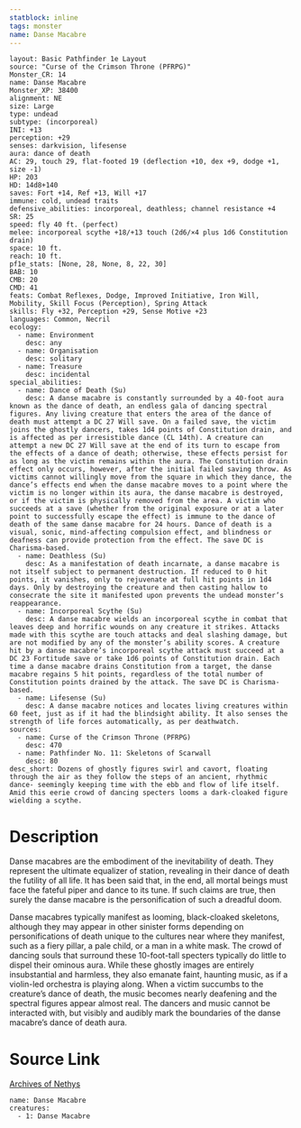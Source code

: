 ```yaml
---
statblock: inline
tags: monster
name: Danse Macabre
---
```

```statblock
layout: Basic Pathfinder 1e Layout
source: "Curse of the Crimson Throne (PFRPG)"
Monster_CR: 14
name: Danse Macabre
Monster_XP: 38400
alignment: NE
size: Large
type: undead
subtype: (incorporeal)
INI: +13
perception: +29
senses: darkvision, lifesense
aura: dance of death
AC: 29, touch 29, flat-footed 19 (deflection +10, dex +9, dodge +1, size -1)
HP: 203
HD: 14d8+140
saves: Fort +14, Ref +13, Will +17
immune: cold, undead traits
defensive_abilities: incorporeal, deathless; channel resistance +4
SR: 25
speed: fly 40 ft. (perfect)
melee: incorporeal scythe +18/+13 touch (2d6/×4 plus 1d6 Constitution drain)
space: 10 ft.
reach: 10 ft.
pf1e_stats: [None, 28, None, 8, 22, 30]
BAB: 10
CMB: 20
CMD: 41
feats: Combat Reflexes, Dodge, Improved Initiative, Iron Will, Mobility, Skill Focus (Perception), Spring Attack
skills: Fly +32, Perception +29, Sense Motive +23
languages: Common, Necril
ecology:
  - name: Environment
    desc: any
  - name: Organisation
    desc: solitary
  - name: Treasure
    desc: incidental
special_abilities:
  - name: Dance of Death (Su)
    desc: A danse macabre is constantly surrounded by a 40-foot aura known as the dance of death, an endless gala of dancing spectral figures. Any living creature that enters the area of the dance of death must attempt a DC 27 Will save. On a failed save, the victim joins the ghostly dancers, takes 1d4 points of Constitution drain, and is affected as per irresistible dance (CL 14th). A creature can attempt a new DC 27 Will save at the end of its turn to escape from the effects of a dance of death; otherwise, these effects persist for as long as the victim remains within the aura. The Constitution drain effect only occurs, however, after the initial failed saving throw. As victims cannot willingly move from the square in which they dance, the dance’s effects end when the danse macabre moves to a point where the victim is no longer within its aura, the danse macabre is destroyed, or if the victim is physically removed from the area. A victim who succeeds at a save (whether from the original exposure or at a later point to successfully escape the effect) is immune to the dance of death of the same danse macabre for 24 hours. Dance of death is a visual, sonic, mind-affecting compulsion effect, and blindness or deafness can provide protection from the effect. The save DC is Charisma-based.
  - name: Deathless (Su)
    desc: As a manifestation of death incarnate, a danse macabre is not itself subject to permanent destruction. If reduced to 0 hit points, it vanishes, only to rejuvenate at full hit points in 1d4 days. Only by destroying the creature and then casting hallow to consecrate the site it manifested upon prevents the undead monster’s reappearance.
  - name: Incorporeal Scythe (Su)
    desc: A danse macabre wields an incorporeal scythe in combat that leaves deep and horrific wounds on any creature it strikes. Attacks made with this scythe are touch attacks and deal slashing damage, but are not modified by any of the monster’s ability scores. A creature hit by a danse macabre’s incorporeal scythe attack must succeed at a DC 23 Fortitude save or take 1d6 points of Constitution drain. Each time a danse macabre drains Constitution from a target, the danse macabre regains 5 hit points, regardless of the total number of Constitution points drained by the attack. The save DC is Charisma-based.
  - name: Lifesense (Su)
    desc: A danse macabre notices and locates living creatures within 60 feet, just as if it had the blindsight ability. It also senses the strength of life forces automatically, as per deathwatch.
sources:
  - name: Curse of the Crimson Throne (PFRPG)
    desc: 470
  - name: Pathfinder No. 11: Skeletons of Scarwall
    desc: 80
desc_short: Dozens of ghostly figures swirl and cavort, floating through the air as they follow the steps of an ancient, rhythmic dance- seemingly keeping time with the ebb and flow of life itself. Amid this eerie crowd of dancing specters looms a dark-cloaked figure wielding a scythe.
```
# Description
Danse macabres are the embodiment of the inevitability of death. They represent the ultimate equalizer of station, revealing in their dance of death the futility of all life. It has been said that, in the end, all mortal beings must face the fateful piper and dance to its tune. If such claims are true, then surely the danse macabre is the personification of such a dreadful doom.

 Danse macabres typically manifest as looming, black-cloaked skeletons, although they may appear in other sinister forms depending on personifications of death unique to the cultures near where they manifest, such as a fiery pillar, a pale child, or a man in a white mask. The crowd of dancing souls that surround these 10-foot-tall specters typically do little to dispel their ominous aura. While these ghostly images are entirely insubstantial and harmless, they also emanate faint, haunting music, as if a violin-led orchestra is playing along. When a victim succumbs to the creature’s dance of death, the music becomes nearly deafening and the spectral figures appear almost real. The dancers and music cannot be interacted with, but visibly and audibly mark the boundaries of the danse macabre’s dance of death aura.
# Source Link
[Archives of Nethys](https://aonprd.com/MonsterDisplay.aspx?ItemName=Danse%20Macabre)
```encounter-table
name: Danse Macabre
creatures:
  - 1: Danse Macabre
```
